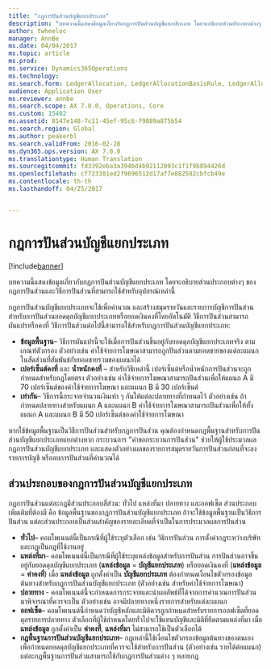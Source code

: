 ```yaml
---
title: "กฎการปันส่วนบัญชีแยกประเภท"
description: "บทความนี้แสดงข้อมูลเกี่ยวกับกฎการปันส่วนบัญชีแยกประเภท โดยจะอธิบายส่วนประกอบต่างๆ ของกฎการปันส่วนและวิธีการปันส่วนที่สามารถใช้สำหรับอุปกรณ์เหล่านี้"
author: twheeloc
manager: AnnBe
ms.date: 04/04/2017
ms.topic: article
ms.prod: 
ms.service: Dynamics365Operations
ms.technology: 
ms.search.form: LedgerAllocation, LedgerAllocationBasisRule, LedgerAllocationRequest, LedgerAllocationRule
audience: Application User
ms.reviewer: annbe
ms.search.scope: AX 7.0.0, Operations, Core
ms.custom: 15402
ms.assetid: 8147e148-7c11-45ef-95c6-f9889a875b54
ms.search.region: Global
ms.author: peakerbl
ms.search.validFrom: 2016-02-28
ms.dyn365.ops.version: AX 7.0.0
ms.translationtype: Human Translation
ms.sourcegitcommit: fd3392eba3a394bd4b92112093c1f1f9b894426d
ms.openlocfilehash: cf723381ed2f9696512d17af7e882582cbfcb49e
ms.contentlocale: th-th
ms.lasthandoff: 04/25/2017


---
```


# <a name="ledger-allocation-rules"></a>กฎการปันส่วนบัญชีแยกประเภท

[!include[banner](../includes/banner.md)]


บทความนี้แสดงข้อมูลเกี่ยวกับกฎการปันส่วนบัญชีแยกประเภท โดยจะอธิบายส่วนประกอบต่างๆ ของกฎการปันส่วนและวิธีการปันส่วนที่สามารถใช้สำหรับอุปกรณ์เหล่านี้

กฎการปันส่วนบัญชีแยกประเภทจะใช้เพื่อคำนวณ และสร้างสมุดรายวันและรายการบัญชีการปันส่วนสำหรับการปันส่วนยอดดุลบัญชีแยกประเภทหรือยอดเงินคงที่โดยอัตโนมัติ วิธีการปันส่วนสามารถผันแปรหรือคงที่ วิธีการปันส่วนต่อไปนี้สามารถใช้สำหรับกฎการปันส่วนบัญชีแยกประเภท:

-   **ข้อมูลพื้นฐาน**– วิธีการผันแปรนี้จะใช้เมื่อการปันส่วนขึ้นอยู่กับยอดดุลบัญชีแยกประเภทจริง ตามเกณฑ์ตัวกรอง ตัวอย่างเช่น ค่าใช้จ่ายการโฆษณาสามารถถูกปันส่วนตามยอดขายของแต่ละแผนกในสัดส่วนที่สัมพันธ์กับยอดขายรวมของแผนกได้
-   **เปอร์เซ็นต์คงที่** และ **น้ำหนักคงที่** – สำหรับวิธีเหล่านี้ เปอร์เซ็นต์หรือน้ำหนักการปันส่วนจะถูกกำหนดสำหรับกฎโดยตรง ตัวอย่างเช่น ค่าใช้จ่ายการโฆษณาสามารถปันส่วนเพื่อให้แผนก A มี 70 เปอร์เซ็นต์ของค่าใช้จ่ายการโฆษณา และแผนก B มี 30 เปอร์เซ็นต์
-   **เท่ากัน**– วิธีการนี้กระจายจำนวนเงินเท่า ๆ กันให้แต่ละปลายทางที่กำหนดไว้ ตัวอย่างเช่น ถ้ากำหนดปลายทางสำหรับแผนก A และแผนก B ค่าใช้จ่ายการโฆษณาสามารถปันส่วนเพื่อให้ทั้งแผนก A และแผนก B มี 50 เปอร์เซ็นต์ของค่าใช้จ่ายการโฆษณา

หากใช้ข้อมูลพื้นฐานเป็นวิธีการปันส่วนสำหรับกฎการปันส่วน คุณต้องกำหนดกฎพื้นฐานสำหรับการปันส่วนบัญชีแยกประเภทแยกต่างหาก กระบวนการ "คำขอกระบวนการปันส่วน" ช่วยให้ผู้ใช้ประมวลผลกฎการปันส่วนบัญชีแยกประเภท และแสดงตัวอย่างผลของรายการสมุดรายวันการปันส่วนก่อนที่จะลงรายการบัญชี หรือลบการปันส่วนที่คำนวณได้

## <a name="components-of-ledger-allocation-rules"></a>ส่วนประกอบของกฎการปันส่วนบัญชีแยกประเภท
กฎการปันส่วนแต่ละกฎมีส่วนประกอบสี่ส่วน: ทั่วไป แหล่งที่มา ปลายทาง และออฟเซ็ต ส่วนประกอบเพิ่มเติมที่ต้องมี คือ ข้อมูลพื้นฐานของกฎการปันส่วนบัญชีแยกประเภท ถ้าจะใช้ข้อมูลพื้นฐานเป็นวิธีการปันส่วน แต่ละส่วนประกอบเป็นส่วนสำคัญของรายละเอียดที่จำเป็นในการประมวลผลการปันส่วน

-   **ทั่วไป**– คอมโพเนนต์นี้เป็นกรณีที่ผู้ใช้ระบุตัวเลือก เช่น วิธีการปันส่วน การตั้งค่ากฎระหว่างบริษัท และกฎเป็นกฎที่ใช้งานอยู่
-   **แหล่งที่มา**– คอมโพเนนต์นี้เป็นกรณีที่ผู้ใช้ระบุแหล่งข้อมูลสำหรับการปันส่วน การปันส่วนอาจขึ้นอยู่กับยอดดุลบัญชีแยกประเภท (**แหล่งข้อมูล** = **บัญชีแยกประเภท**) หรือยอดเงินคงที่ (**แหล่งข้อมูล** = **ค่าคงที่**) เมื่อ **แหล่งข้อมูล** ถูกตั้งค่าเป็น **บัญชีแยกประเภท** ต้องกำหนดเงื่อนไขตัวกรองข้อมูลต้นทางสำหรับกฎการปันส่วนบัญชีแยกประเภท (ตัวอย่างเช่น สำหรับค่าใช้จ่ายการโฆษณา)
-   **ปลายทาง** - คอมโพเนนต์นี้จะกำหนดการกระจายและนำผลลัพธ์ที่ได้จากการคำนวณการปันส่วนมาพิจารณาที่ควรจะเป็น ตัวอย่างเช่น อาจมีปลายทางหนึ่งรายการสำหรับแต่ละแผนก
-   **ออฟเซ็ต**– คอมโพเนนต์นี้กำหนดว่าบัญชีหลักและมิติควรถูกกำหนดสำหรับรายการออฟเซ็ตที่ยอดดุลรายการปลายทาง ตัวเลือกที่ผู้ใช้กำหนดโดยทั่วไปจะใช้แทนบัญชีและมิติที่ยึดตามแหล่งที่มา เมื่อ **แหล่งข้อมูล** ถูกตั้งค่าเป็น **ค่าคงที่**, **แหล่งที่มา** ไม่สามารถใช้เป็นตัวเลือกได้
-   **กฎพื้นฐานการปันส่วนบัญชีแยกประเภท**– กฎเหล่านี้ใช้เงื่อนไขตัวกรองข้อมูลต้นทางของตนเองเพื่อกำหนดยอดดุลบัญชีแยกประเภทที่ควรจะใช้สำหรับการปันส่วน (ตัวอย่างเช่น รายได้ต่อแผนก) แต่ละกฎพื้นฐานการปันส่วนสามารถใช้กับกฎการปันส่วนต่าง ๆ หลายกฎ






